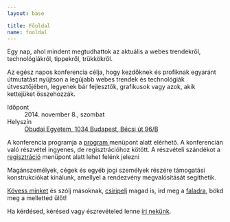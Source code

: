 ```yaml
---
layout: base

title: Főoldal
name: fooldal
---
```

<p class="quote">
    Egy nap, ahol mindent megtudhattok az aktuális a webes trendekről, technológiákról, tippekről, trükkökről.
</p>

Az egész napos konferencia célja, hogy kezdőknek és profiknak egyaránt
útmutatást nyújtson a legújabb webes trendek és technológiák
útvesztőjében, legyenek bár fejlesztők, grafikusok vagy azok, akik
kettejüket összehozzák.

<dl id="locator">
    <dt>Időpont</dt>
    <dd>2014. november 8., szombat</dd>
    <dt>Helyszín</dt>
    <dd><a href="helyszin">Óbudai Egyetem, 1034 Budapest, Bécsi út 96/B</a></dd>
</dl>

A konferencia programja a <a href="program"> program </a> menüpont alatt elérhető. A konferencián való részvétel ingyenes, de regisztrációhoz kötött. A részvételi szándékot a <a href="reszveteli-regisztracio">regisztráció</a> menüpont alatt lehet felénk jelezni

Magánszemélyek, cégek és egyéb jogi személyek részére támogatási konstrukciókat kínálunk, amellyel a rendezvény megvalósítását segíthetik.

[Kövess minket](https://twitter.com/webkonf) és szólj másoknak, [csiripelj](http://yamm.hu/tag/webkonf) magad is, írd meg a [faladra](https://www.facebook.com/groups/686316804718919/), bökd meg a melletted ülőt!

Ha kérdésed, kérésed vagy észrevételed lenne <a href="kapcsolat">írj nekünk</a>.

